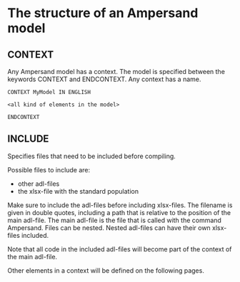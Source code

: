 # The structure of an Ampersand model

## CONTEXT
Any Ampersand model has a context. The model is specified between the keywords CONTEXT and ENDCONTEXT. Any context has a name. 

```
CONTEXT MyModel IN ENGLISH

<all kind of elements in the model>

ENDCONTEXT
```

## INCLUDE
Specifies files that need to be included before compiling.

Possible files to include are:
-	other adl-files 
-	the xlsx-file with the standard population 

Make sure to include the adl-files before including xlsx-files.
The filename is given in double quotes, including a path that is relative to the position of the main adl-file. The main adl-file is the file that is called with the command Ampersand.
Files can be nested. Nested adl-files can have their own xlsx-files included. 

Note that all code in the included adl-files will become part of the context of the main adl-file. 




Other elements in a context will be defined on the following pages.